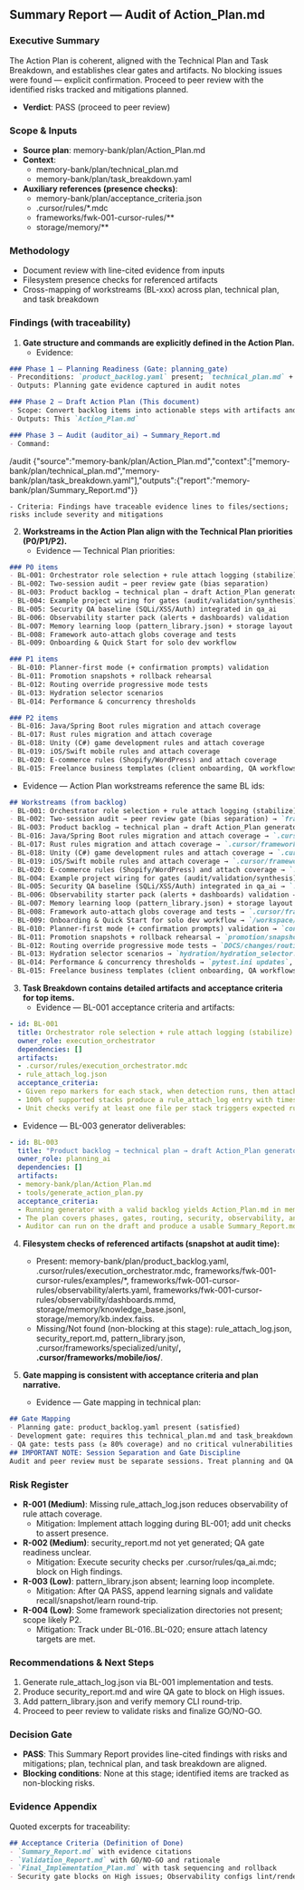 ## Summary Report — Audit of Action_Plan.md

### Executive Summary
The Action Plan is coherent, aligned with the Technical Plan and Task Breakdown, and establishes clear gates and artifacts. No blocking issues were found — explicit confirmation. Proceed to peer review with the identified risks tracked and mitigations planned.

- **Verdict**: PASS (proceed to peer review)

### Scope & Inputs
- **Source plan**: memory-bank/plan/Action_Plan.md
- **Context**:
  - memory-bank/plan/technical_plan.md
  - memory-bank/plan/task_breakdown.yaml
- **Auxiliary references (presence checks)**:
  - memory-bank/plan/acceptance_criteria.json
  - .cursor/rules/*.mdc
  - frameworks/fwk-001-cursor-rules/**
  - storage/memory/**

### Methodology
- Document review with line-cited evidence from inputs
- Filesystem presence checks for referenced artifacts
- Cross-mapping of workstreams (BL-xxx) across plan, technical plan, and task breakdown

### Findings (with traceability)
1) **Gate structure and commands are explicitly defined in the Action Plan.**
   - Evidence:
```13:19:memory-bank/plan/Action_Plan.md
### Phase 1 — Planning Readiness (Gate: planning_gate)
- Preconditions: `product_backlog.yaml` present; `technical_plan.md` + `task_breakdown.yaml` ready
- Outputs: Planning gate evidence captured in audit notes

### Phase 2 — Draft Action Plan (This document)
- Scope: Convert backlog items into actionable steps with artifacts and checks
- Outputs: This `Action_Plan.md`
```
```21:26:memory-bank/plan/Action_Plan.md
### Phase 3 — Audit (auditor_ai) → Summary_Report.md
- Command:
```
/audit {"source":"memory-bank/plan/Action_Plan.md","context":["memory-bank/plan/technical_plan.md","memory-bank/plan/task_breakdown.yaml"],"outputs":{"report":"memory-bank/plan/Summary_Report.md"}}
```
- Criteria: Findings have traceable evidence lines to files/sections; risks include severity and mitigations
```

2) **Workstreams in the Action Plan align with the Technical Plan priorities (P0/P1/P2).**
   - Evidence — Technical Plan priorities:
```12:22:memory-bank/plan/technical_plan.md
### P0 items
- BL-001: Orchestrator role selection + rule attach logging (stabilize)
- BL-002: Two-session audit → peer review gate (bias separation)
- BL-003: Product backlog → technical plan → draft Action_Plan generator
- BL-004: Example project wiring for gates (audit/validation/synthesis)
- BL-005: Security QA baseline (SQLi/XSS/Auth) integrated in qa_ai
- BL-006: Observability starter pack (alerts + dashboards) validation
- BL-007: Memory learning loop (pattern_library.json) + storage layout
- BL-008: Framework auto-attach globs coverage and tests
- BL-009: Onboarding & Quick Start for solo dev workflow
```
```23:37:memory-bank/plan/technical_plan.md
### P1 items
- BL-010: Planner-first mode (+ confirmation prompts) validation
- BL-011: Promotion snapshots + rollback rehearsal
- BL-012: Routing override progressive mode tests
- BL-013: Hydration selector scenarios
- BL-014: Performance & concurrency thresholds

### P2 items
- BL-016: Java/Spring Boot rules migration and attach coverage
- BL-017: Rust rules migration and attach coverage
- BL-018: Unity (C#) game development rules and attach coverage
- BL-019: iOS/Swift mobile rules and attach coverage
- BL-020: E-commerce rules (Shopify/WordPress) and attach coverage
- BL-015: Freelance business templates (client onboarding, QA workflows)
```
   - Evidence — Action Plan workstreams reference the same BL ids:
```39:59:memory-bank/plan/Action_Plan.md
## Workstreams (from backlog)
- BL-001: Orchestrator role selection + rule attach logging (stabilize) → `.cursor/rules/execution_orchestrator.mdc`, `rule_attach_log.json`
- BL-002: Two-session audit → peer review gate (bias separation) → `frameworks/fwk-001-cursor-rules/examples/Summary_Report.md`, `frameworks/fwk-001-cursor-rules/examples/Validation_Report.md`
- BL-003: Product backlog → technical plan → draft Action_Plan generator → `memory-bank/plan/Action_Plan.md`, `tools/generate_action_plan.py`
- BL-016: Java/Spring Boot rules migration and attach coverage → `.cursor/frameworks/backend/java/**`, `rule_attach_log.json`
- BL-017: Rust rules migration and attach coverage → `.cursor/frameworks/backend/rust/**`, `rule_attach_log.json`
- BL-018: Unity (C#) game development rules and attach coverage → `.cursor/frameworks/specialized/unity/**`, `rule_attach_log.json`
- BL-019: iOS/Swift mobile rules and attach coverage → `.cursor/frameworks/mobile/ios/**`, `rule_attach_log.json`
- BL-020: E-commerce rules (Shopify/WordPress) and attach coverage → `.cursor/frameworks/specialized/ecommerce/**`, `rule_attach_log.json`
- BL-004: Example project wiring for gates (audit/validation/synthesis) → `frameworks/fwk-001-cursor-rules/examples/Action_Plan.md`, `frameworks/fwk-001-cursor-rules/examples/Summary_Report.md`
- BL-005: Security QA baseline (SQLi/XSS/Auth) integrated in qa_ai → `.cursor/rules/qa_ai.mdc`, `security_report.md`
- BL-006: Observability starter pack (alerts + dashboards) validation → `frameworks/fwk-001-cursor-rules/observability/alerts.yaml`, `frameworks/fwk-001-cursor-rules/observability/dashboards.mmd`
- BL-007: Memory learning loop (pattern_library.json) + storage layout → `.cursor/rules/memory_ai.mdc`, `storage/memory/knowledge_base.jsonl`
- BL-008: Framework auto-attach globs coverage and tests → `.cursor/frameworks/**.mdc`, `tests for rule attach mapping`
- BL-009: Onboarding & Quick Start for solo dev workflow → `/workspace/docs/inventories/*`, `/frameworks/fwk-001-cursor-rules/QUICK_START.md`
- BL-010: Planner-first mode (+ confirmation prompts) validation → `confirmation logs`
- BL-011: Promotion snapshots + rollback rehearsal → `promotion/snapshot_cli.py`, `promotion/rollback_playbook.md`
- BL-012: Routing override progressive mode tests → `DOCS/changes/routing_override.yaml`, `DOCS/changes/routing_effective.shadow.json`
- BL-013: Hydration selector scenarios → `hydration/hydration_selector.py`, `hydration/hydration_tests.yaml`
- BL-014: Performance & concurrency thresholds → `pytest.ini updates`, `tests/concurrency`
- BL-015: Freelance business templates (client onboarding, QA workflows) → `.cursor/templates/*`, `/workspace/docs/inventories/DECISION_GUIDE.md`
```

3) **Task Breakdown contains detailed artifacts and acceptance criteria for top items.**
   - Evidence — BL-001 acceptance criteria and artifacts:
```7:18:memory-bank/plan/task_breakdown.yaml
- id: BL-001
  title: Orchestrator role selection + rule attach logging (stabilize)
  owner_role: execution_orchestrator
  dependencies: []
  artifacts:
  - .cursor/rules/execution_orchestrator.mdc
  - rule_attach_log.json
  acceptance_criteria:
  - Given repo markers for each stack, when detection runs, then attach_rules is correct and logged.
  - 100% of supported stacks produce a rule_attach_log entry with timestamp and mapping.
  - Unit checks verify at least one file per stack triggers expected rules.
```
   - Evidence — BL-003 generator deliverables:
```31:41:memory-bank/plan/task_breakdown.yaml
- id: BL-003
  title: "Product backlog → technical plan → draft Action_Plan generator"
  owner_role: planning_ai
  dependencies: []
  artifacts:
  - memory-bank/plan/Action_Plan.md
  - tools/generate_action_plan.py
  acceptance_criteria:
  - Running generator with a valid backlog yields Action_Plan.md in memory-bank/plan/.
  - The plan covers phases, gates, routing, security, observability, and memory bridge.
  - Auditor can run on the draft and produce a usable Summary_Report.md.
```

4) **Filesystem checks of referenced artifacts (snapshot at audit time):**
   - Present: memory-bank/plan/product_backlog.yaml, .cursor/rules/execution_orchestrator.mdc, frameworks/fwk-001-cursor-rules/examples/*, frameworks/fwk-001-cursor-rules/observability/alerts.yaml, frameworks/fwk-001-cursor-rules/observability/dashboards.mmd, storage/memory/knowledge_base.jsonl, storage/memory/kb.index.faiss.
   - Missing/Not found (non-blocking at this stage): rule_attach_log.json, security_report.md, pattern_library.json, .cursor/frameworks/specialized/unity/**, .cursor/frameworks/mobile/ios/**.

5) **Gate mapping is consistent with acceptance criteria and plan narrative.**
   - Evidence — Gate mapping in technical plan:
```38:44:memory-bank/plan/technical_plan.md
## Gate Mapping
- Planning gate: product_backlog.yaml present (satisfied)
- Development gate: requires this technical_plan.md and task_breakdown.yaml
- QA gate: tests pass (≥ 80% coverage) and no critical vulnerabilities
## IMPORTANT NOTE: Session Separation and Gate Discipline
Audit and peer review must be separate sessions. Treat planning and QA gates as blocking unless explicitly set to warn.
```

### Risk Register
- **R-001 (Medium)**: Missing rule_attach_log.json reduces observability of rule attach coverage.
  - Mitigation: Implement attach logging during BL-001; add unit checks to assert presence.
- **R-002 (Medium)**: security_report.md not yet generated; QA gate readiness unclear.
  - Mitigation: Execute security checks per .cursor/rules/qa_ai.mdc; block on High findings.
- **R-003 (Low)**: pattern_library.json absent; learning loop incomplete.
  - Mitigation: After QA PASS, append learning signals and validate recall/snapshot/learn round-trip.
- **R-004 (Low)**: Some framework specialization directories not present; scope likely P2.
  - Mitigation: Track under BL-016..BL-020; ensure attach latency targets are met.

### Recommendations & Next Steps
1) Generate rule_attach_log.json via BL-001 implementation and tests.
2) Produce security_report.md and wire QA gate to block on High issues.
3) Add pattern_library.json and verify memory CLI round-trip.
4) Proceed to peer review to validate risks and finalize GO/NO-GO.

### Decision Gate
- **PASS**: This Summary Report provides line-cited findings with risks and mitigations; plan, technical plan, and task breakdown are aligned.
- **Blocking conditions**: None at this stage; identified items are tracked as non-blocking risks.

### Evidence Appendix
Quoted excerpts for traceability:

```61:66:memory-bank/plan/Action_Plan.md
## Acceptance Criteria (Definition of Done)
- `Summary_Report.md` with evidence citations
- `Validation_Report.md` with GO/NO-GO and rationale
- `Final_Implementation_Plan.md` with task sequencing and rollback
- Security gate blocks on High issues; Observability configs lint/render cleanly
```